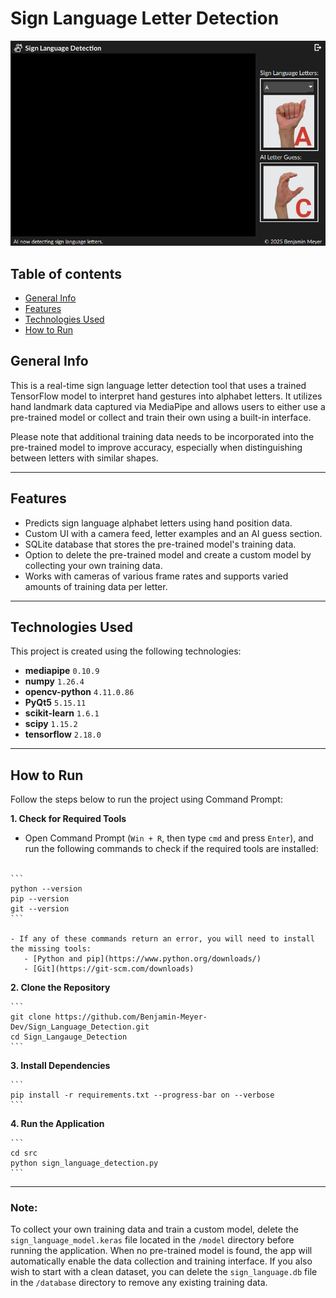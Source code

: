 # Sign Language Letter Detection

<p align="center">
  <img src="https://raw.githubusercontent.com/Benjamin-Meyer-Dev/Sign_Language_Detection/main/src/images/UI.png" alt="UI" />
</p>

## Table of contents
- [General Info](#general-info)
- [Features](#features)
- [Technologies Used](#technologies-used)
- [How to Run](#how-to-run)

## General Info
This is a real-time sign language letter detection tool that uses a trained TensorFlow model to interpret hand gestures into alphabet letters. It utilizes hand landmark data captured via MediaPipe and allows users to either use a pre-trained model or collect and train their own using a built-in interface.

Please note that additional training data needs to be incorporated into the pre-trained model to improve accuracy, especially when distinguishing between letters with similar shapes.

---

## Features

- Predicts sign language alphabet letters using hand position data.
- Custom UI with a camera feed, letter examples and an AI guess section.
- SQLite database that stores the pre-trained model's training data.
- Option to delete the pre-trained model and create a custom model by collecting your own training data.
- Works with cameras of various frame rates and supports varied amounts of training data per letter.

---

## Technologies Used
This project is created using the following technologies:

- **mediapipe** `0.10.9`
- **numpy** `1.26.4`
- **opencv-python** `4.11.0.86`
- **PyQt5** `5.15.11`
- **scikit-learn** `1.6.1`
- **scipy** `1.15.2`
- **tensorflow** `2.18.0`

---

## How to Run
Follow the steps below to run the project using Command Prompt:

**1. Check for Required Tools**

   - Open Command Prompt (`Win + R`, then type `cmd` and press `Enter`), and run the following commands to check if the required tools are installed:<br><br>
  
    ```
    python --version
    pip --version
    git --version
    ```
   
    - If any of these commands return an error, you will need to install the missing tools:
       - [Python and pip](https://www.python.org/downloads/)
       - [Git](https://git-scm.com/downloads)

**2. Clone the Repository**

    ```
    git clone https://github.com/Benjamin-Meyer-Dev/Sign_Language_Detection.git
    cd Sign_Langauge_Detection
    ```

**3. Install Dependencies**

    ```
    pip install -r requirements.txt --progress-bar on --verbose
    ```

**4. Run the Application**
   
    ```
    cd src
    python sign_language_detection.py
    ```

---

### Note:
To collect your own training data and train a custom model, delete the `sign_language_model.keras` file located in the `/model` directory before running the application. When no pre-trained model is found, the app will automatically enable the data collection and training interface. If you also wish to start with a clean dataset, you can delete the `sign_language.db` file in the `/database` directory to remove any existing training data.
